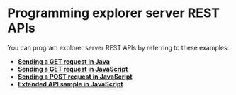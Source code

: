 # Programming explorer server REST APIs

You can program explorer server REST APIs by referring to these examples:

-   **[Sending a GET request in Java](../topics/atlas-getrequestinjava.md)**
-   **[Sending a GET request in JavaScript](../topics/atlas-getrequestsinjavascript.md)**
-   **[Sending a POST request in JavaScript](../topics/atlas-postrequestinjavascript.md)**
-   **[Extended API sample in JavaScript](../topics/atlas-extendedapisample.md)**
